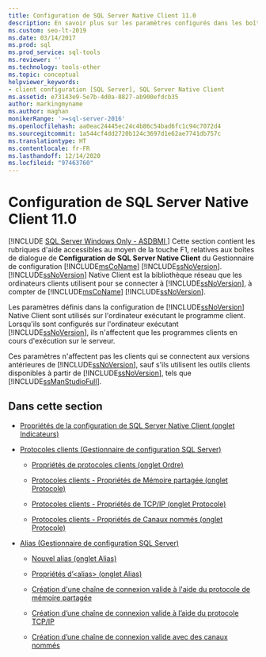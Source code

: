 ```yaml
---
title: Configuration de SQL Server Native Client 11.0
description: En savoir plus sur les paramètres configurés dans les boîtes de dialogue Configuration SQL Server Native Client du Gestionnaire de configuration SQL Server.
ms.custom: seo-lt-2019
ms.date: 03/14/2017
ms.prod: sql
ms.prod_service: sql-tools
ms.reviewer: ''
ms.technology: tools-other
ms.topic: conceptual
helpviewer_keywords:
- client configuration [SQL Server], SQL Server Native Client
ms.assetid: e73143e9-5e7b-4d0a-8827-ab900efdcb35
author: markingmyname
ms.author: maghan
monikerRange: '>=sql-server-2016'
ms.openlocfilehash: aa0eac24445ec24c4b86c54bad6fc1c94c7072d4
ms.sourcegitcommit: 1a544cf4dd2720b124c3697d1e62ae7741db757c
ms.translationtype: HT
ms.contentlocale: fr-FR
ms.lasthandoff: 12/14/2020
ms.locfileid: "97463760"
---
```

# <a name="sql-native-client-110-configuration"></a>Configuration de SQL Server Native Client 11.0
[!INCLUDE [SQL Server Windows Only - ASDBMI ](../../includes/applies-to-version/sql-windows-only-asdbmi.md)]
  Cette section contient les rubriques d'aide accessibles au moyen de la touche F1, relatives aux boîtes de dialogue de **Configuration de SQL Server Native Client** du Gestionnaire de configuration [!INCLUDE[msCoName](../../includes/msconame-md.md)] [!INCLUDE[ssNoVersion](../../includes/ssnoversion-md.md)]. [!INCLUDE[ssNoVersion](../../includes/ssnoversion-md.md)] Native Client est la bibliothèque réseau que les ordinateurs clients utilisent pour se connecter à [!INCLUDE[ssNoVersion](../../includes/ssnoversion-md.md)], à compter de [!INCLUDE[msCoName](../../includes/msconame-md.md)] [!INCLUDE[ssNoVersion](../../includes/ssnoversion-md.md)].  
  
 Les paramètres définis dans la configuration de [!INCLUDE[ssNoVersion](../../includes/ssnoversion-md.md)] Native Client sont utilisés sur l'ordinateur exécutant le programme client. Lorsqu'ils sont configurés sur l'ordinateur exécutant [!INCLUDE[ssNoVersion](../../includes/ssnoversion-md.md)], ils n'affectent que les programmes clients en cours d'exécution sur le serveur.  
  
 Ces paramètres n'affectent pas les clients qui se connectent aux versions antérieures de [!INCLUDE[ssNoVersion](../../includes/ssnoversion-md.md)], sauf s'ils utilisent les outils clients disponibles à partir de [!INCLUDE[ssNoVersion](../../includes/ssnoversion-md.md)], tels que [!INCLUDE[ssManStudioFull](../../includes/ssmanstudiofull-md.md)].  
  
## <a name="in-this-section"></a>Dans cette section  
  
-   [Propriétés de la configuration de SQL Server Native Client &#40;onglet Indicateurs&#41;](../../tools/configuration-manager/sql-server-native-client-configuration-properties-flags-tab.md)  
  
-   [Protocoles clients &#40;Gestionnaire de configuration SQL Server&#41;](../../tools/configuration-manager/client-protocols-sql-server-configuration-manager.md)  
  
    -   [Propriétés de protocoles clients &#40;onglet Ordre&#41;](../../tools/configuration-manager/client-protocols-properties-order-tab.md)  
  
    -   [Protocoles clients - Propriétés de Mémoire partagée &#40;onglet Protocole&#41;](../../tools/configuration-manager/client-protocols-shared-memory-properties-protocol-tab.md)  
  
    -   [Protocoles clients - Propriétés de TCP/IP &#40;onglet Protocole&#41;](../../tools/configuration-manager/client-protocols-tcp-ip-properties-protocol-tab.md)  
  
    -   [Protocoles clients - Propriétés de Canaux nommés &#40;onglet Protocole&#41;](../../tools/configuration-manager/client-protocols-named-pipes-properties-protocol-tab.md)  
  
-   [Alias &#40;Gestionnaire de configuration SQL Server&#41;](../../tools/configuration-manager/aliases-sql-server-configuration-manager.md)  
  
    -   [Nouvel alias &#40;onglet Alias&#41;](../../tools/configuration-manager/new-alias-alias-tab.md)  
  
    -   [Propriétés d’&#60;alias&#62; &#40;onglet Alias&#41;](../../tools/configuration-manager/alias-properties-alias-tab.md)  
  
    -   [Création d'une chaîne de connexion valide à l'aide du protocole de mémoire partagée](../../tools/configuration-manager/creating-a-valid-connection-string-using-shared-memory-protocol.md)  
  
    -   [Création d’une chaîne de connexion valide à l’aide du protocole TCP/IP](../../tools/configuration-manager/creating-a-valid-connection-string-using-tcp-ip.md)  
  
    -   [Création d’une chaîne de connexion valide avec des canaux nommés](/previous-versions/sql/sql-server-2016/ms189307(v=sql.130))  
  
